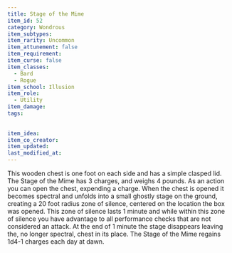 ```yaml
---
title: Stage of the Mime 
item_id: 52
category: Wondrous
item_subtypes:
item_rarity: Uncommon
item_attunement: false
item_requirement:
item_curse: false
item_classes:
  - Bard
  - Rogue
item_school: Illusion 
item_role:
  - Utility
item_damage:
tags:
  
  
item_idea:
item_co_creator:
item_updated:
last_modified_at:
---
```


This wooden chest is one foot on each side and has a simple clasped lid. The Stage of the Mime has 3 charges, and weighs 4 pounds. As an action you can open the chest, expending a charge.
When the chest is opened it becomes spectral and unfolds into a small ghostly stage on the ground, creating a 20 foot radius zone of silence, centered on the location the box was opened. This zone of silence lasts 1 minute and while within this zone of silence you have advantage to all performance checks that are not considered an attack. At the end of 1 minute the stage disappears leaving the, no longer spectral, chest in its place.
The Stage of the Mime regains 1d4-1 charges each day at dawn.
